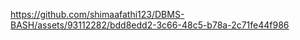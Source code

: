 

https://github.com/shimaafathi123/DBMS-BASH/assets/93112282/bdd8edd2-3c66-48c5-b78a-2c71fe44f986

